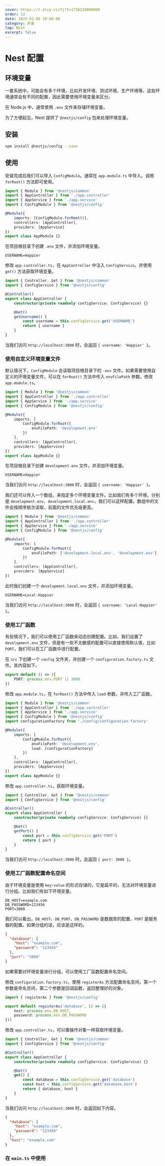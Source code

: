 ```yaml
---
cover: https://t.alcy.cc/fj?t=1736128800000
order: 13
date: 2025-01-06 10:00:00
category: 开发
tag: Nest
excerpt: false
---
```


# Nest 配置

## 环境变量

一套系统中，可能会有多个环境，比如开发环境、测试环境、生产环境等。这些环境通常会有不同的配置，因此需要使用环境变量来区分。

在 Node.js 中，通常使用 `.env` 文件来存储环境变量。

为了方便起见，Nest 提供了 `@nestjs/config` 包来处理环境变量。

## 安装

```sh
npm install @nestjs/config --save
```

## 使用

安装完成后我们可以导入 `ConfigModule`。通常在 `app.module.ts` 中导入。调用 `forRoot()` 方法即可使用。

```TypeScript
import { Module } from '@nestjs/common'
import { AppController } from './app.controller'
import { AppService } from './app.service'
import { ConfigModule } from '@nestjs/config'

@Module({
    imports: [ConfigModule.forRoot()],
    controllers: [AppController],
    providers: [AppService]
})
export class AppModule {}
```

在项目根目录下创建 `.env` 文件，并添加环境变量。

```
USERNAME=Happier
```

修改 `app.controller.ts`，在 `AppController` 中注入 `ConfigService`，并使用 `get()` 方法获取环境变量。

```TypeScript
import { Controller, Get } from '@nestjs/common'
import { ConfigService } from '@nestjs/config'

@Controller()
export class AppController {
    constructor(private readonly configService: ConfigService) {}

    @Get()
    getUsername() {
        const username = this.configService.get('USERNAME')
        return { username }
    }
}
```

当我们访问 `http://localhost:3000` 时，会返回 `{ username: 'Happier' }`。

### 使用自定义环境变量文件

默认情况下，`ConfigModule` 会读取项目根目录下的 `.env` 文件。如果需要使用自定义的环境变量文件，可以在 `forRoot()` 方法中传入 `envFilePath` 参数。修改 `app.module.ts`。

```TypeScript
import { Module } from '@nestjs/common'
import { AppController } from './app.controller'
import { AppService } from './app.service'
import { ConfigModule } from '@nestjs/config'

@Module({
    imports: [
        ConfigModule.forRoot({
            envFilePath: 'development.env'
        })
    ],
    controllers: [AppController],
    providers: [AppService]
})
export class AppModule {}
```

在项目根目录下创建 `development.env` 文件，并添加环境变量。

```
USERNAME=Happier
```

当我们访问 `http://localhost:3000` 时，会返回 `{ username: 'Happier' }`。

我们还可以传入一个数组，来指定多个环境变量文件。比如我们有多个环境，分别是 `development.env`、`development.local.env`，我们可以这样配置。数组中的文件会按顺序依次读取，前面的文件优先级更高。

```TypeScript
import { Module } from '@nestjs/common'
import { AppController } from './app.controller'
import { AppService } from './app.service'
import { ConfigModule } from '@nestjs/config'

@Module({
    imports: [
        ConfigModule.forRoot({
            envFilePath: ['development.local.env', 'development.env']
        })
    ],
    controllers: [AppController],
    providers: [AppService]
})
```

此时我们创建一个 `development.local.env` 文件，并添加环境变量。

```
USERNAME=Local-Happier
```

当我们访问 `http://localhost:3000` 时，会返回 `{ username: 'Local-Happier' }`。

### 使用工厂函数

有些情况下，我们可以使用工厂函数来动态创建配置。比如，我们设置了 `development.env` 文件，但是有一些不太敏感的配置可以直接使用默认值，比如 `PORT`，我们可以在工厂函数中进行配置。

在 `src` 下创建一个 `config` 文件夹，并创建一个 `configuration.factory.ts` 文件。其内容如下。

```TypeScript
export default () => ({
    PORT: process.env.PORT || 3000
})
```

修改 `app.module.ts`，在 `forRoot()` 方法中传入 `load` 参数，并传入工厂函数。

```TypeScript
import { Module } from '@nestjs/common'
import { AppController } from './app.controller'
import { AppService } from './app.service'
import { ConfigModule } from '@nestjs/config'
import configurationFactory from './config/configuration.factory'

@Module({
    imports: [
        ConfigModule.forRoot({
            envFilePath: 'development.env',
            load: [configurationFactory]
        })
    ],
    controllers: [AppController],
    providers: [AppService]
})
export class AppModule {}
```

修改 `app.controller.ts`，获取环境变量。

```TypeScript
import { Controller, Get } from '@nestjs/common'
import { ConfigService } from '@nestjs/config'

@Controller()
export class AppController {
    constructor(private readonly configService: ConfigService) {}

    @Get()
    getPort() {
        const port = this.configService.get('PORT')
        return { port }
    }
}
```

当我们访问 `http://localhost:3000` 时，会返回 `{ port: 3000 }`。

### 使用工厂函数配置命名空间

由于环境变量是使用 `key`-`value` 的形式存储的，它是扁平的，无法对环境变量进行分组。比如我们有如下环境变量。

```
DB_HOST=example.com
DB_PASSWORD=123456
PORT=3000
```

我们可以看出，`DB_HOST`、`DB_PORT`、`DB_PASSWORD` 是数据库的配置，`PORT` 是服务器的配置。如果分组的话，应该是这样的。

```json
{
  "database": {
    "host": "example.com",
    "password": "123456"
  },
  "port": "3000"
}
```

如果需要对环境变量进行分组，可以使用工厂函数配置命名空间。

修改 `configuration.factory.ts`，使用 `registerAs` 方法配置命名空间，第一个参数是命名空间，第二个参数是回调函数，返回整理好的对象。

```TypeScript
import { registerAs } from '@nestjs/config'

export default registerAs('database', () => ({
    host: process.env.DB_HOST,
    password: process.env.DB_PASSWORD
}))
```

修改 `app.controller.ts`，可以像操作对象一样获取环境变量。

```TypeScript
import { Controller, Get } from '@nestjs/common'
import { ConfigService } from '@nestjs/config'

@Controller()
export class AppController {
    constructor(private readonly configService: ConfigService) {}

    @Get()
    get() {
        const database = this.configService.get('database')
        const host = this.configService.get('database.host')
        return { database, host }
    }
}
```

当我们访问 `http://localhost:3000` 时，会返回如下内容。

```json
{
  "database": {
    "host": "example.com",
    "password": "123456"
  },
  "host": "example.com"
}
```

### 在 `main.ts` 中使用


